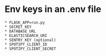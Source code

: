 # Env keys in an .env file
    * FLASK_APP=run.py
    * SECRET_KEY
    * DATABASE_URL
    * ELASTICSEARCH_URI
    * SENTRY_KEY (optional)
    * SPOTIPY_CLIENT_ID
    * SPOTIPY_CLIENT_SECRET